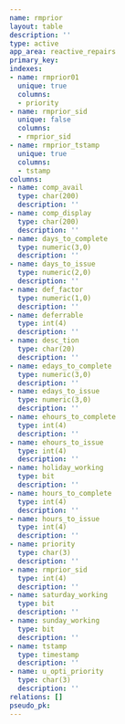 ```yaml
---
name: rmprior
layout: table
description: ''
type: active
app_area: reactive_repairs
primary_key: 
indexes:
- name: rmprior01
  unique: true
  columns:
  - priority
- name: rmprior_sid
  unique: false
  columns:
  - rmprior_sid
- name: rmprior_tstamp
  unique: true
  columns:
  - tstamp
columns:
- name: comp_avail
  type: char(200)
  description: ''
- name: comp_display
  type: char(200)
  description: ''
- name: days_to_complete
  type: numeric(3,0)
  description: ''
- name: days_to_issue
  type: numeric(2,0)
  description: ''
- name: def_factor
  type: numeric(1,0)
  description: ''
- name: deferrable
  type: int(4)
  description: ''
- name: desc_tion
  type: char(20)
  description: ''
- name: edays_to_complete
  type: numeric(3,0)
  description: ''
- name: edays_to_issue
  type: numeric(3,0)
  description: ''
- name: ehours_to_complete
  type: int(4)
  description: ''
- name: ehours_to_issue
  type: int(4)
  description: ''
- name: holiday_working
  type: bit
  description: ''
- name: hours_to_complete
  type: int(4)
  description: ''
- name: hours_to_issue
  type: int(4)
  description: ''
- name: priority
  type: char(3)
  description: ''
- name: rmprior_sid
  type: int(4)
  description: ''
- name: saturday_working
  type: bit
  description: ''
- name: sunday_working
  type: bit
  description: ''
- name: tstamp
  type: timestamp
  description: ''
- name: u_opti_priority
  type: char(3)
  description: ''
relations: []
pseudo_pk: 
---
```


